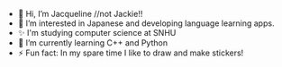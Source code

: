 - 👋 Hi, I’m Jacqueline //not Jackie!!
- 👀 I’m interested in Japanese and developing language learning apps.
- ✨ I'm studying computer science at SNHU
- 🌱 I’m currently learning C++ and Python
- ⚡ Fun fact: In my spare time I like to draw and make stickers!

<!---
JacqueCF/JacqueCF is a ✨ special ✨ repository because its `README.md` (this file) appears on your GitHub profile.
You can click the Preview link to take a look at your changes.
--->
